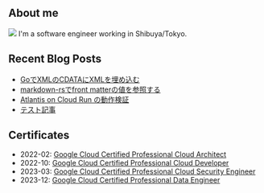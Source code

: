 ## About me

<img src="https://icongr.am/devicon/go-original.svg?size=25&color=currentColor"></img>
I'm a software engineer working in Shibuya/Tokyo. 

## Recent Blog Posts

<!-- BLOG-POST-LIST:START -->
- [GoでXMLのCDATAにXMLを埋め込む](https://www.ucpr.dev/articles/go_nested_xml_in_cdata)
- [markdown-rsでfront matterの値を参照する](https://www.ucpr.dev/articles/markdown-rs_front-matter)
- [Atlantis on Cloud Run の動作検証](https://zenn.dev/ucpr/scraps/d9760b961f7e48)
- [テスト記事](https://www.ucpr.dev/articles/test)
<!-- BLOG-POST-LIST:END -->

## Certificates
- 2022-02: [Google Cloud Certified Professional Cloud Architect](https://www.credential.net/1fe360ea-22e9-4dac-bc95-081f6108e9a5)
- 2022-10: [Google Cloud Certified Professional Cloud Developer](https://www.credential.net/e5ad5f41-bf18-44a9-ade1-0005ab293c6e)
- 2023-03: [Google Cloud Certified Professional Cloud Security Engineer](https://www.credential.net/a595b0d9-5297-4d2e-8045-907be4a21939)
- 2023-12: [Google Cloud Certified Professional Data Engineer](https://www.credential.net/f5b24217-bd7d-46fb-a21f-d1de65976a03)
